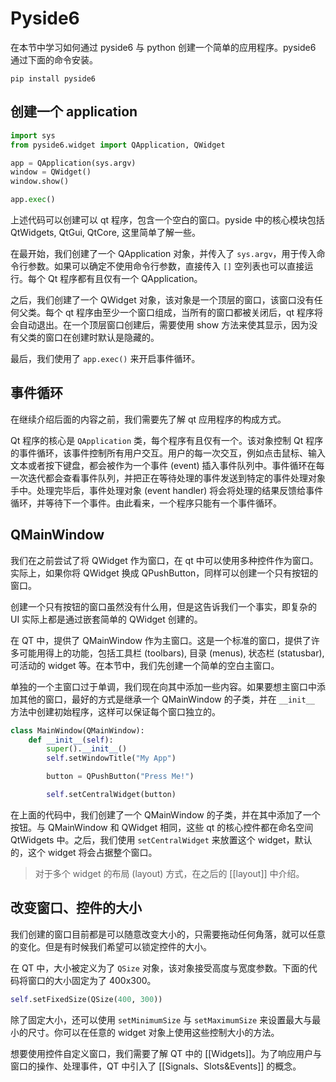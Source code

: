# Pyside6

在本节中学习如何通过 pyside6 与 python 创建一个简单的应用程序。pyside6 通过下面的命令安装。
```terminal
pip install pyside6
```

## 创建一个 application

```python
import sys
from pyside6.widget import QApplication, QWidget

app = QApplication(sys.argv)
window = QWidget()
window.show()

app.exec()
```

上述代码可以创建可以 qt 程序，包含一个空白的窗口。pyside 中的核心模块包括 QtWidgets, QtGui, QtCore, 这里简单了解一些。

在最开始，我们创建了一个 QApplication 对象，并传入了 `sys.argv`，用于传入命令行参数。如果可以确定不使用命令行参数，直接传入 `[]` 空列表也可以直接运行。每个 Qt 程序都有且仅有一个 QApplication。

之后，我们创建了一个 QWidget 对象，该对象是一个顶层的窗口，该窗口没有任何父类。每个 qt 程序由至少一个窗口组成，当所有的窗口都被关闭后，qt 程序将会自动退出。在一个顶层窗口创建后，需要使用 show 方法来使其显示，因为没有父类的窗口在创建时默认是隐藏的。

最后，我们使用了 `app.exec()` 来开启事件循环。

## 事件循环

在继续介绍后面的内容之前，我们需要先了解 qt 应用程序的构成方式。

Qt 程序的核心是 `QApplication` 类，每个程序有且仅有一个。该对象控制 Qt 程序的事件循环，该事件控制所有用户交互。用户的每一次交互，例如点击鼠标、输入文本或者按下键盘，都会被作为一个事件 (event) 插入事件队列中。事件循环在每一次迭代都会查看事件队列，并把正在等待处理的事件发送到特定的事件处理对象手中。处理完毕后，事件处理对象 (event handler) 将会将处理的结果反馈给事件循环，并等待下一个事件。由此看来，一个程序只能有一个事件循环。

## QMainWindow

我们在之前尝试了将 QWidget 作为窗口，在 qt 中可以使用多种控件作为窗口。实际上，如果你将 QWidget 换成 QPushButton，同样可以创建一个只有按钮的窗口。

创建一个只有按钮的窗口虽然没有什么用，但是这告诉我们一个事实，即复杂的 UI 实际上都是通过嵌套简单的 QWidget 创建的。

在 QT 中，提供了 QMainWindow 作为主窗口。这是一个标准的窗口，提供了许多可能用得上的功能，包括工具栏 (toolbars), 目录 (menus), 状态栏 (statusbar), 可活动的 widget 等。在本节中，我们先创建一个简单的空白主窗口。

单独的一个主窗口过于单调，我们现在向其中添加一些内容。如果要想主窗口中添加其他的窗口，最好的方式是继承一个 QMainWindow 的子类，并在 `__init__` 方法中创建初始程序，这样可以保证每个窗口独立的。

```python
class MainWindow(QMainWindow):
	def __init__(self):
		super().__init__()
		self.setWindowTitle("My App")

		button = QPushButton("Press Me!")

		self.setCentralWidget(button)
```

在上面的代码中，我们创建了一个 QMainWindow 的子类，并在其中添加了一个按钮。与 QMainWindow 和 QWidget 相同，这些 qt 的核心控件都在命名空间 QtWidgets 中。之后，我们使用 `setCentralWidget` 来放置这个 widget，默认的，这个 widget 将会占据整个窗口。

> 对于多个 widget 的布局 (layout) 方式，在之后的 [[layout]] 中介绍。

## 改变窗口、控件的大小

我们创建的窗口目前都是可以随意改变大小的，只需要拖动任何角落，就可以任意的变化。但是有时候我们希望可以锁定控件的大小。

在 QT 中，大小被定义为了 `QSize` 对象，该对象接受高度与宽度参数。下面的代码将窗口的大小固定为了 400x300。
```python
self.setFixedSize(QSize(400, 300))
```
除了固定大小，还可以使用 `setMinimumSize` 与 `setMaximumSize` 来设置最大与最小的尺寸。你可以在任意的 widget 对象上使用这些控制大小的方法。

想要使用控件自定义窗口，我们需要了解 QT 中的 [[Widgets]]。为了响应用户与窗口的操作、处理事件，QT 中引入了 [[Signals、Slots&Events]] 的概念。
